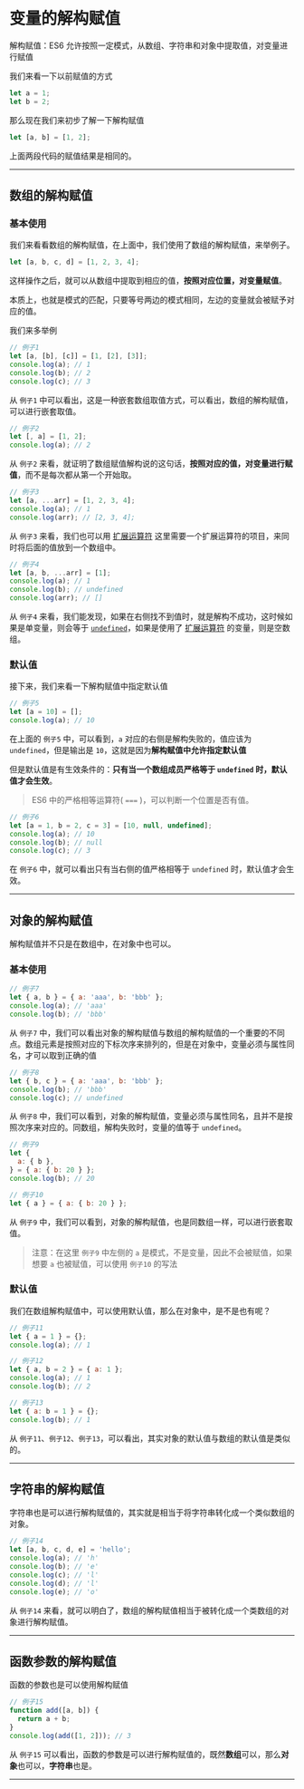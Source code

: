 # 变量的解构赋值

解构赋值：ES6 允许按照一定模式，从数组、字符串和对象中提取值，对变量进行赋值

我们来看一下以前赋值的方式

```javascript
let a = 1;
let b = 2;
```

那么现在我们来初步了解一下解构赋值

```javascript
let [a, b] = [1, 2];
```

上面两段代码的赋值结果是相同的。

---

## 数组的解构赋值

### 基本使用

我们来看看数组的解构赋值，在上面中，我们使用了数组的解构赋值，来举例子。

```javascript
let [a, b, c, d] = [1, 2, 3, 4];
```

这样操作之后，就可以从数组中提取到相应的值，**按照对应位置，对变量赋值**。

本质上，也就是模式的匹配，只要等号两边的模式相同，左边的变量就会被赋予对应的值。

我们来多举例

```javascript
// 例子1
let [a, [b], [c]] = [1, [2], [3]];
console.log(a); // 1
console.log(b); // 2
console.log(c); // 3
```

从 `例子1` 中可以看出，这是一种嵌套数组取值方式，可以看出，数组的解构赋值，可以进行嵌套取值。

```javascript
// 例子2
let [, a] = [1, 2];
console.log(a); // 2
```

从 `例子2` 来看，就证明了数组赋值解构说的这句话，**按照对应的值，对变量进行赋值**，而不是每次都从第一个开始取。

```javascript
// 例子3
let [a, ...arr] = [1, 2, 3, 4];
console.log(a); // 1
console.log(arr); // [2, 3, 4];
```

从 `例子3` 来看，我们也可以用 [扩展运算符]() 这里需要一个扩展运算符的项目，来同时将后面的值放到一个数组中。

```javascript
// 例子4
let [a, b, ...arr] = [1];
console.log(a); // 1
console.log(b); // undefined
console.log(arr); // []
```

从 `例子4` 来看，我们能发现，如果在右侧找不到值时，就是解构不成功，这时候如果是单变量，则会等于 [`undefined`](数据基本结构)，如果是使用了 [扩展运算符]() 的变量，则是空数组。

### 默认值

接下来，我们来看一下解构赋值中指定默认值

```javascript
// 例子5
let [a = 10] = [];
console.log(a); // 10
```

在上面的 `例子5` 中，可以看到，`a` 对应的右侧是解构失败的，值应该为 `undefined`，但是输出是 `10`，这就是因为**解构赋值中允许指定默认值**

但是默认值是有生效条件的：**只有当一个数组成员严格等于 `undefined` 时，默认值才会生效**。

> ES6 中的严格相等运算符( `===` )，可以判断一个位置是否有值。

```javascript
// 例子6
let [a = 1, b = 2, c = 3] = [10, null, undefined];
console.log(a); // 10
console.log(b); // null
console.log(c); // 3
```

在 `例子6` 中，就可以看出只有当右侧的值严格相等于 `undefined` 时，默认值才会生效。

---

## 对象的解构赋值

解构赋值并不只是在数组中，在对象中也可以。

### 基本使用

```javascript
// 例子7
let { a, b } = { a: 'aaa', b: 'bbb' };
console.log(a); // 'aaa'
console.log(b); // 'bbb'
```

从 `例子7` 中，我们可以看出对象的解构赋值与数组的解构赋值的一个重要的不同点。数组元素是按照对应的下标次序来排列的，但是在对象中，变量必须与属性同名，才可以取到正确的值

```javascript
// 例子8
let { b, c } = { a: 'aaa', b: 'bbb' };
console.log(b); // 'bbb'
console.log(c); // undefined
```

从 `例子8` 中，我们可以看到，对象的解构赋值，变量必须与属性同名，且并不是按照次序来对应的。同数组，解构失败时，变量的值等于 `undefined`。

```javascript
// 例子9
let {
  a: { b },
} = { a: { b: 20 } };
console.log(b); // 20

// 例子10
let { a } = { a: { b: 20 } };
```

从 `例子9` 中，我们可以看到，对象的解构赋值，也是同数组一样，可以进行嵌套取值。

> 注意：在这里 `例子9` 中左侧的 `a` 是模式，不是变量，因此不会被赋值，如果想要 `a` 也被赋值，可以使用 `例子10` 的写法

### 默认值

我们在数组解构赋值中，可以使用默认值，那么在对象中，是不是也有呢？

```javascript
// 例子11
let { a = 1 } = {};
console.log(a); // 1

// 例子12
let { a, b = 2 } = { a: 1 };
console.log(a); // 1
console.log(b); // 2

// 例子13
let { a: b = 1 } = {};
console.log(b); // 1
```

从 `例子11`、`例子12`、`例子13`，可以看出，其实对象的默认值与数组的默认值是类似的。

---

## 字符串的解构赋值

字符串也是可以进行解构赋值的，其实就是相当于将字符串转化成一个类似数组的对象。

```javascript
// 例子14
let [a, b, c, d, e] = 'hello';
console.log(a); // 'h'
console.log(b); // 'e'
console.log(c); // 'l'
console.log(d); // 'l'
console.log(e); // 'o'
```

从 `例子14` 来看，就可以明白了，数组的解构赋值相当于被转化成一个类数组的对象进行解构赋值。

---

## 函数参数的解构赋值

函数的参数也是可以使用解构赋值

```javascript
// 例子15
function add([a, b]) {
  return a + b;
}
console.log(add([1, 2])); // 3
```

从 `例子15` 可以看出，函数的参数是可以进行解构赋值的，既然**数组**可以，那么**对象**也可以，**字符串**也是。

---
